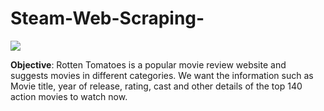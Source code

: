 # Steam-Web-Scraping-

<img src="Screenshot 2022-09-12 at 10.12.59 PM">


<b>Objective</b>: Rotten Tomatoes is a popular movie review website and suggests movies in different categories. We want the information such as Movie title, year of release, rating, cast and other details of the top 140 action movies to watch now.
